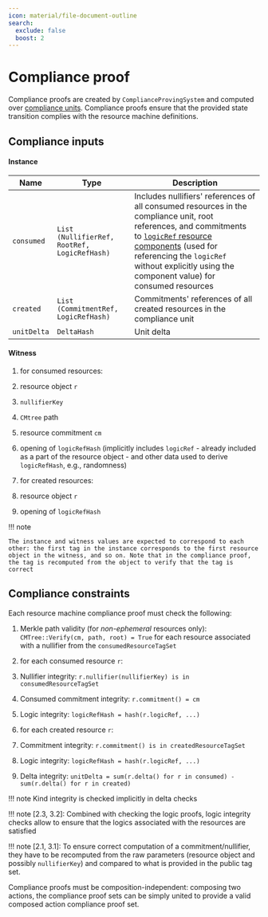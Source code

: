 ```yaml
---
icon: material/file-document-outline
search:
  exclude: false
  boost: 2
---
```


# Compliance proof

Compliance proofs are created by `ComplianceProvingSystem` and computed over [compliance units](./../compliance_unit.md). Compliance proofs ensure that the provided state transition complies with the resource machine definitions.

## Compliance inputs

#### Instance

|Name|Type|Description|
|-|-|-|
|`consumed`|`List (NullifierRef, RootRef, LogicRefHash)`|Includes nullifiers' references of all consumed resources in the compliance unit, root references, and commitments to [`logicRef` resource components](./../resource/definition.md) (used for referencing the `logicRef` without explicitly using the component value) for consumed resources|
|`created`|`List (CommitmentRef, LogicRefHash)`|Commitments' references of all created resources in the compliance unit|
|`unitDelta`|`DeltaHash`|Unit delta|

#### Witness

1. for consumed resources:
  1. resource object `r`
  2. `nullifierKey`
  3. `CMtree` path
  4. resource commitment `cm`
  5. opening of `logicRefHash` (implicitly includes `logicRef` - already included as a part of the resource object - and other data used to derive `logicRefHash`, e.g., randomness)

2. for created resources:
  1. resource object `r`
  2. opening of `logicRefHash`

!!! note

    The instance and witness values are expected to correspond to each other: the first tag in the instance corresponds to the first resource object in the witness, and so on. Note that in the compliance proof, the tag is recomputed from the object to verify that the tag is correct

## Compliance constraints
Each resource machine compliance proof must check the following:

1. Merkle path validity (for *non-ephemeral* resources only): `CMTree::Verify(cm, path, root) = True` for each resource associated with a nullifier from the `consumedResourceTagSet`
2. for each consumed resource `r`:

  1. Nullifier integrity: `r.nullifier(nullifierKey) is in consumedResourceTagSet`
  2. Consumed commitment integrity: `r.commitment() = cm`
  3. Logic integrity: `logicRefHash = hash(r.logicRef, ...)`

3. for each created resource `r`:

  1. Commitment integrity: `r.commitment() is in createdResourceTagSet`
  2. Logic integrity: `logicRefHash = hash(r.logicRef, ...)`
4. Delta integrity: `unitDelta = sum(r.delta() for r in consumed) - sum(r.delta() for r in created)`

!!! note
    Kind integrity is checked implicitly in delta checks

!!! note
    [2.3, 3.2]: Combined with checking the logic proofs, logic integrity checks allow to ensure that the logics associated with the resources are satisfied

!!! note
    [2.1, 3.1]: To ensure correct computation of a commitment/nullifier, they have to be recomputed from the raw parameters (resource object and possibly `nullifierKey`) and compared to what is provided in the public tag set.

Compliance proofs must be composition-independent: composing two actions, the compliance proof sets can be simply united to provide a valid composed action compliance proof set.